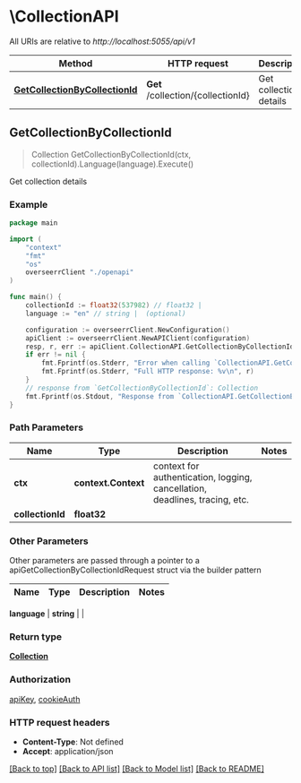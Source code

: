 # \CollectionAPI

All URIs are relative to *http://localhost:5055/api/v1*

Method | HTTP request | Description
------------- | ------------- | -------------
[**GetCollectionByCollectionId**](CollectionAPI.md#GetCollectionByCollectionId) | **Get** /collection/{collectionId} | Get collection details



## GetCollectionByCollectionId

> Collection GetCollectionByCollectionId(ctx, collectionId).Language(language).Execute()

Get collection details



### Example

```go
package main

import (
    "context"
    "fmt"
    "os"
    overseerrClient "./openapi"
)

func main() {
    collectionId := float32(537982) // float32 | 
    language := "en" // string |  (optional)

    configuration := overseerrClient.NewConfiguration()
    apiClient := overseerrClient.NewAPIClient(configuration)
    resp, r, err := apiClient.CollectionAPI.GetCollectionByCollectionId(context.Background(), collectionId).Language(language).Execute()
    if err != nil {
        fmt.Fprintf(os.Stderr, "Error when calling `CollectionAPI.GetCollectionByCollectionId``: %v\n", err)
        fmt.Fprintf(os.Stderr, "Full HTTP response: %v\n", r)
    }
    // response from `GetCollectionByCollectionId`: Collection
    fmt.Fprintf(os.Stdout, "Response from `CollectionAPI.GetCollectionByCollectionId`: %v\n", resp)
}
```

### Path Parameters


Name | Type | Description  | Notes
------------- | ------------- | ------------- | -------------
**ctx** | **context.Context** | context for authentication, logging, cancellation, deadlines, tracing, etc.
**collectionId** | **float32** |  | 

### Other Parameters

Other parameters are passed through a pointer to a apiGetCollectionByCollectionIdRequest struct via the builder pattern


Name | Type | Description  | Notes
------------- | ------------- | ------------- | -------------

 **language** | **string** |  | 

### Return type

[**Collection**](Collection.md)

### Authorization

[apiKey](../README.md#apiKey), [cookieAuth](../README.md#cookieAuth)

### HTTP request headers

- **Content-Type**: Not defined
- **Accept**: application/json

[[Back to top]](#) [[Back to API list]](../README.md#documentation-for-api-endpoints)
[[Back to Model list]](../README.md#documentation-for-models)
[[Back to README]](../README.md)

